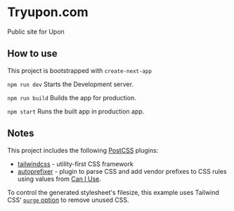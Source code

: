 # Tryupon.com

Public site for Upon

## How to use

This project is bootstrapped with `create-next-app`

`npm run dev`
    Starts the Development server.

`npm run build`
    Builds the app for production.

`npm start`
    Runs the built app in production app.

## Notes

This project includes the following [PostCSS](https://github.com/postcss/postcss) plugins:

- [tailwindcss](https://tailwindcss.com) - utility-first CSS framework
- [autoprefixer](https://github.com/postcss/autoprefixer) - plugin to parse CSS and add vendor prefixes to CSS rules using values from [Can I Use](https://caniuse.com).

To control the generated stylesheet's filesize, this example uses Tailwind CSS' [`purge` option](https://tailwindcss.com/docs/controlling-file-size/#removing-unused-css) to remove unused CSS.
